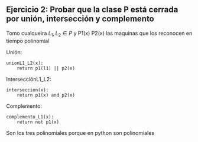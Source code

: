 ## Ejercicio 2: Probar que la clase P está cerrada por unión, intersección y complemento

Tomo cualqueira $L_1, L_2 \in P$ y P1(x) P2(x) las maquinas que los reconocen en tiempo polinomial

Unión:

```
unionL1_L2(x):
    return p1(l1) || p2(x)
```

IntersecciónL1_L2:

```
interseccion(x):
    return p1(x) and p2(x)
```

Complemento:

```
complemento_L1(x):
    return not p1(x)
```

Son los tres polinomiales porque en python son polinomiales
